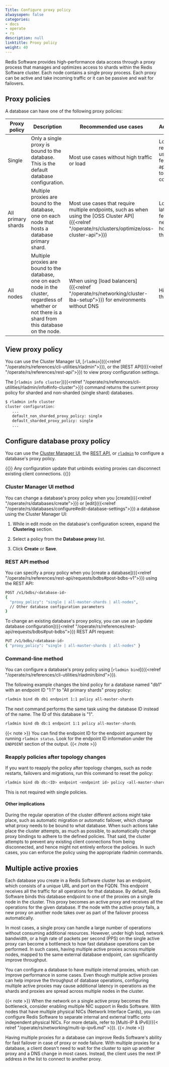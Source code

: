 ```yaml
---
Title: Configure proxy policy
alwaysopen: false
categories:
- docs
- operate
- rs
description: null
linktitle: Proxy policy
weight: 40
---
```

Redis Software provides high-performance data access
through a proxy process that manages and optimizes access to shards
within the Redis Software cluster. Each node contains a single proxy process.
Each proxy can be active and take incoming traffic or it can be passive
and wait for failovers.

## Proxy policies

A database can have one of the following proxy policies:

| Proxy policy | Description | Recommended use cases | Advantages | Disadvantages |
|--------------|-------------|-----------------------|-----------|-----------------|
| Single | Only a single proxy is bound to the database. This is the default database configuration. | Most use cases without high traffic or load | Lower resource usage, fewer application-to-cluster connections | Higher latency, more network hops |
| All primary shards | Multiple proxies are bound to the database, one on each node that hosts a database primary shard. | Most use cases that require multiple endpoints, such as when using the [OSS Cluster API]({{<relref "/operate/rs/clusters/optimize/oss-cluster-api">}}) | Lower latency, fewer network hops, higher throughput | Higher resource usage, more application-to-proxy connections |
| All nodes | Multiple proxies are bound to the database, one on each node in the cluster, regardless of whether or not there is a shard from this database on the node. | When using [load balancers]({{<relref "/operate/rs/networking/cluster-lba-setup">}}) for environments without DNS | Higher throughput | Highest resource usage |

## View proxy policy

You can use the Cluster Manager UI, [`rladmin`]({{<relref "/operate/rs/references/cli-utilities/rladmin">}}), or the [REST API]({{<relref "/operate/rs/references/rest-api">}}) to view proxy configuration settings.

The [`rladmin info cluster`]({{<relref "/operate/rs/references/cli-utilities/rladmin/info#info-cluster">}}) command returns the current proxy policy for sharded and non-sharded (single shard) databases.

```sh
$ rladmin info cluster
cluster configuration:
   ...
   default_non_sharded_proxy_policy: single
   default_sharded_proxy_policy: single
   ...
```

## Configure database proxy policy

You can use the [Cluster Manager UI](#cluster-manager-ui-method), the [REST API](#rest-api-method), or [`rladmin`](#command-line-method) to configure a database's proxy policy.

{{<warning>}}
Any configuration update that unbinds existing proxies can disconnect existing client connections.
{{</warning>}}

### Cluster Manager UI method

You can change a database's proxy policy when you [create]({{<relref "/operate/rs/databases/create">}}) or [edit]({{<relref "/operate/rs/databases/configure#edit-database-settings">}}) a database using the Cluster Manager UI:

1. While in edit mode on the database's configuration screen, expand the **Clustering** section.

1. Select a policy from the **Database proxy** list.

1. Click **Create** or **Save**.

### REST API method

You can specify a proxy policy when you [create a database]({{<relref "/operate/rs/references/rest-api/requests/bdbs#post-bdbs-v1">}}) using the REST API:

```sh
POST /v1/bdbs/<database-id>
{ 
  "proxy_policy": "single | all-master-shards | all-nodes",
  // Other database configuration parameters
}
```

To change an existing database's proxy policy, you can use an [update database configuration]({{<relref "/operate/rs/references/rest-api/requests/bdbs#put-bdbs">}}) REST API request:

```sh
PUT /v1/bdbs/<database-id>
{ "proxy_policy": "single | all-master-shards | all-nodes" }
```

### Command-line method

You can configure a database's proxy policy using [`rladmin bind`]({{<relref "/operate/rs/references/cli-utilities/rladmin/bind">}}).

The following example changes the bind policy for a database named "db1" with an endpoint ID "1:1" to "All primary shards" proxy policy:

```sh
rladmin bind db db1 endpoint 1:1 policy all-master-shards
```

The next command performs the same task using the database ID instead of the name. The ID of this database is "1".

```sh
rladmin bind db db:1 endpoint 1:1 policy all-master-shards
```

{{< note >}}
You can find the endpoint ID for the endpoint argument by running `rladmin status`. Look for the endpoint ID information under
the `ENDPOINT` section of the output.
{{< /note >}}

### Reapply policies after topology changes

If you want to reapply the policy after topology changes, such as node restarts,
failovers and migrations, run this command to reset the policy:

```sh
rladmin bind db db:<ID> endpoint <endpoint id> policy <all-master-shards|all-nodes>
```

This is not required with single policies.

#### Other implications

During the regular operation of the cluster different actions might take
place, such as automatic migration or automatic failover, which change
what proxy needs to be bound to what database. When such actions take
place the cluster attempts, as much as possible, to automatically change
proxy bindings to adhere to the defined policies. That said, the cluster
attempts to prevent any existing client connections from being
disconnected, and hence might not entirely enforce the policies. In such
cases, you can enforce the policy using the appropriate rladmin
commands.

## Multiple active proxies

Each database you create in a Redis Software cluster has an endpoint, which consists of a unique URL and port on the FQDN. This endpoint receives all the traffic for all operations for that database. By default, Redis Software binds this database endpoint to one of the proxies on a single node in the cluster. This proxy becomes an active proxy and receives all the operations for the given database. If the node with the active proxy fails, a new proxy on another node takes over as part of the failover process automatically.

In most cases, a single proxy can handle a large number of operations
without consuming additional resources. However, under high load,
network bandwidth, or a high rate of packets per second (PPS) on the
single active proxy can become a bottleneck to how fast database
operations can be performed. In such cases, having multiple active proxies across multiple nodes, mapped to the same external database
endpoint, can significantly improve throughput.

You can configure a database to have multiple internal proxies, which can improve performance in some cases.
Even though multiple active proxies can help improve the throughput of database
operations, configuring multiple active proxies may cause additional
latency in operations as the shards and proxies are spread across
multiple nodes in the cluster.

{{< note >}}
When the network on a single active proxy becomes the bottleneck, consider enabling multiple NIC support in Redis Software. With nodes that have multiple physical NICs (Network Interface Cards), you can configure Redis Software to separate internal and external traffic onto independent physical NICs. For more details, refer to [Multi-IP & IPv6]({{< relref "/operate/rs/networking/multi-ip-ipv6.md" >}}).
{{< /note >}}

Having multiple proxies for a database can improve Redis Software's ability for fast failover in case of proxy or node failure. With multiple proxies for a database, a client doesn't need to wait for the cluster to spin up another proxy and a DNS change in most cases. Instead, the client uses the next IP address in the list to connect to another proxy.
